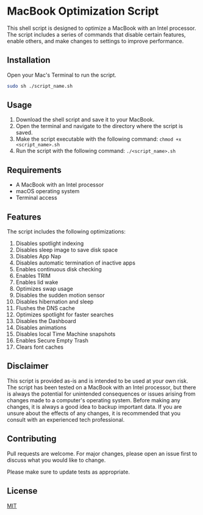 # MacBook Optimization Script

This shell script is designed to optimize a MacBook with an Intel processor. The script includes a series of commands that disable certain features, enable others, and make changes to settings to improve performance.

## Installation

Open your Mac's Terminal to run the script.

```bash
sudo sh ./script_name.sh
```

## Usage

1. Download the shell script and save it to your MacBook.
2. Open the terminal and navigate to the directory where the script is saved.
3. Make the script executable with the following command:
   `chmod +x <script_name>.sh`
4. Run the script with the following command:
   `./<script_name>.sh`

## Requirements

-   A MacBook with an Intel processor
-   macOS operating system
-   Terminal access

## Features

The script includes the following optimizations:

1. Disables spotlight indexing
2. Disables sleep image to save disk space
3. Disables App Nap
4. Disables automatic termination of inactive apps
5. Enables continuous disk checking
6. Enables TRIM
7. Enables lid wake
8. Optimizes swap usage
9. Disables the sudden motion sensor
10. Disables hibernation and sleep
11. Flushes the DNS cache
12. Optimizes spotlight for faster searches
13. Disables the Dashboard
14. Disables animations
15. Disables local Time Machine snapshots
16. Enables Secure Empty Trash
17. Clears font caches

## Disclaimer

This script is provided as-is and is intended to be used at your own risk. The script has been tested on a MacBook with an Intel processor, but there is always the potential for unintended consequences or issues arising from changes made to a computer's operating system. Before making any changes, it is always a good idea to backup important data. If you are unsure about the effects of any changes, it is recommended that you consult with an experienced tech professional.

## Contributing

Pull requests are welcome. For major changes, please open an issue first
to discuss what you would like to change.

Please make sure to update tests as appropriate.

## License

[MIT](https://choosealicense.com/licenses/mit/)

